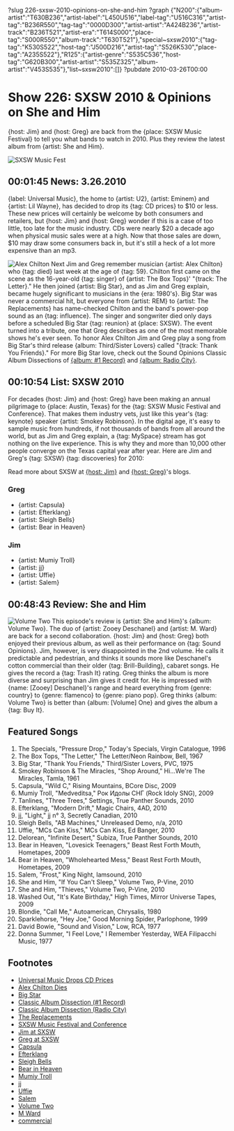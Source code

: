 ?slug 226-sxsw-2010-opinions-on-she-and-him
?graph {"N200":{"album-artist":"T630B236","artist-label":"L450U516","label-tag":"U516C316","artist-tag":"B236R550","tag-tag":"0000D300","artist-artist":"A424B236","artist-track":"B236T521","artist-era":"T614S000","place-tag":"S000R550","album-track":"T630T521"},"special~sxsw2010":{"tag-tag":"K530S522","host-tag":"J500D216","artist-tag":"S526K530","place-tag":"A235S522"},"R125":{"artist-genre":"S535C536","host-tag":"G620B300","artist-artist":"S535Z325","album-artist":"V453S535"},"list~sxsw2010":[]}
?pubdate 2010-03-26T00:00

# Show 226: SXSW 2010 & Opinions on She and Him
{host: Jim} and {host: Greg} are back from the {place: SXSW Music Festival} to tell you what bands to watch in 2010. Plus they review the latest album from {artist: She and Him}.

![SXSW Music Fest](http://static.soundopinions.org/images/2010/sxsw/2.jpg)

## 00:01:45 News: 3.26.2010
{label: Universal Music}, the home to {artist: U2}, {artist: Eminem} and {artist: Lil Wayne}, has decided to drop its {tag: CD prices} to $10 or less. These new prices will certainly be welcome by both consumers and retailers, but {host: Jim} and {host: Greg} wonder if this is a case of too little, too late for the music industry. CDs were nearly $20 a decade ago when physical music sales were at a high. Now that those sales are down, $10 may draw some consumers back in, but it's still a heck of a lot more expensive than an mp3.

![Alex Chilton](http://static.soundopinions.org/images/2010/alex-chilton.jpg)
Next Jim and Greg remember musician {artist: Alex Chilton} who {tag: died} last week at the age of {tag: 59}. Chilton first came on the scene as the 16-year-old {tag: singer} of {artist: The Box Tops}' "{track: The Letter}." He then joined {artist: Big Star}, and as Jim and Greg explain, became hugely significant to musicians in the {era: 1980's}. Big Star was never a commercial hit, but everyone from {artist: REM} to {artist: The Replacements} has name-checked Chilton and the band's power-pop sound as an {tag: influence}. The singer and songwriter died only days before a scheduled Big Star {tag: reunion} at {place: SXSW}. The event turned into a tribute, one that Greg describes as one of the most memorable shows he's ever seen. To honor Alex Chilton Jim and Greg play a song from Big Star's third release {album: Third/Sister Lovers} called "{track: Thank You Friends}." For more Big Star love, check out the Sound Opinions Classic Album Dissections of [{album: #1 Record}](http://soundopinions.org/show/198/) and [{album: Radio City}](http://soundopinions.org/show/365/).

## 00:10:54 List: SXSW 2010
For decades {host: Jim} and {host: Greg} have been making an annual pilgrimage to {place: Austin, Texas} for the {tag: SXSW Music Festival and Conference}. That makes them industry vets, just like this year's {tag: keynote} speaker {artist: Smokey Robinson}. In the digital age, it's easy to sample music from hundreds, if not thousands of bands from all around the world, but as Jim and Greg explain, a {tag: MySpace} stream has got nothing on the live experience. This is why they and more than 10,000 other people converge on the Texas capital year after year. Here are Jim and Greg's {tag: SXSW} {tag: discoveries} for 2010:

Read more about SXSW at [{host: Jim}](http://www.wbez.org/blogs/jim-derogatis/2015-03/snoop%E2%80%99s-keynote-courtney-barnett-ultimate-painting-and-jacco-gardner) and [{host: Greg}](http://www.chicagotribune.com/entertainment/music/chi-sxsw-final-20150320-column.html)'s blogs.

### Greg
- {artist: Capsula}
- {artist: Efterklang}
- {artist: Sleigh Bells}
- {artist: Bear in Heaven}
 
### Jim
- {artist: Mumiy Troll}
- {artist: jj}
- {artist: Uffie}
- {artist: Salem}

## 00:48:43 Review: She and Him
![Volume Two](http://is1.mzstatic.com/image/thumb/Music/v4/7d/7e/12/7d7e12f8-2417-d3a6-2069-5599622f1e63/source/600x600bb.jpg "276066585/358850454")
This episode's review is {artist: She and Him}'s {album: Volume Two}. The duo of {artist: Zooey Deschanel} and {artist: M. Ward} are back for a second collaboration. {host: Jim} and {host: Greg} both enjoyed their previous album, as well as their performance on {tag: Sound Opinions}. Jim, however, is very disappointed in the 2nd volume. He calls it predictable and pedestrian, and thinks it sounds more like Deschanel's cotton commercial than their older {tag: Brill-Building}, cabaret songs. He gives the record a {tag: Trash It} rating. Greg thinks the album is more diverse and surprising than Jim gives it credit for. He is impressed with {name: [Zooey] Deschanel}'s range and heard everything from {genre: country} to {genre: flamenco} to {genre: piano pop}. Greg thinks {album: Volume Two} is better than {album: [Volume] One} and gives the album a {tag: Buy It}.


## Featured Songs
1. The Specials, "Pressure Drop," Today's Specials, Virgin Catalogue, 1996
2. The Box Tops, "The Letter," The Letter/Neon Rainbow, Bell, 1967
3. Big Star, "Thank You Friends," Third/Sister Lovers, PVC, 1975
1. Smokey Robinson & The Miracles, "Shop Around," Hi...We're The Miracles, Tamla, 1961
4. Capsula, "Wild C," Rising Mountains, BCore Disc, 2009
1. Mumiy Troll, "Medveditsa," Рок Идолы СНГ (Rock Idoly SNG), 2009 
1. Tanlines, "Three Trees," Settings, True Panther Sounds, 2010
1. Efterklang, "Modern Drift," Magic Chairs, 4AD, 2010
1. jj, "Light," jj n° 3, Secretly Canadian, 2010
1. Sleigh Bells, "AB Machines," Unreleased Demo, n/a, 2010
1. Uffie, "MCs Can Kiss," MCs Can Kiss, Ed Banger, 2010
1. Delorean, "Infinite Desert," Subiza, True Panther Sounds, 2010
1. Bear in Heaven, "Lovesick Teenagers," Beast Rest Forth Mouth, Hometapes, 2009
1. Bear in Heaven, "Wholehearted Mess," Beast Rest Forth Mouth, Hometapes, 2009
1. Salem, "Frost," King Night, Iamsound, 2010
1. She and Him, "If You Can't Sleep," Volume Two, P-Vine, 2010 
1. She and Him, "Thieves," Volume Two, P-Vine, 2010 
1. Washed Out, "It's Kate Birthday," High Times, Mirror Universe Tapes, 2009 
1. Blondie, "Call Me," Autoamerican, Chrysalis, 1980
1. Sparklehorse, "Hey Joe," Good Morning Spider, Parlophone, 1999 
1. David Bowie, "Sound and Vision," Low, RCA, 1977
1. Donna Summer, "I Feel Love," I Remember Yesterday, WEA Filipacchi Music, 1977   

## Footnotes
- [Universal Music Drops CD Prices](http://www.reuters.com/article/idUSTRE62J04Z20100320)
- [Alex Chilton Dies](http://www.nytimes.com/2010/03/21/opinion/21westerberg.html)
- [Big Star](http://www.bigstarband.com/)
- [Classic Album Dissection (#1 Record)](/show/198/#bigstar)
- [Classic Album Dissection (Radio City)](/show/365/#bigstar)
- [The Replacements](http://thereplacementsofficial.com/pages/home)
- [SXSW Music Festival and Conference](http://sxsw.com/music)
- [Jim at SXSW](http://www.wbez.org/blogs/jim-derogatis/2015-03/snoop%E2%80%99s-keynote-courtney-barnett-ultimate-painting-and-jacco-gardner)
- [Greg at SXSW](http://www.chicagotribune.com/entertainment/music/chi-sxsw-final-20150320-column.html)
- [Capsula](http://www.myspace.com/capsulaorg)
- [Efterklang](http://www.efterklang.net/)
- [Sleigh Bells](http://www.myspace.com/sleighbellsmusic)
- [Bear in Heaven](http://www.bearinheaven.com/)
- [Mumiy Troll](http://www.mumiytroll.com/en)
- [jj](http://www.secretlycanadian.com/artist.php?name=jj)
- [Uffie](http://www.myspace.com/uffie)
- [Salem](http://www.myspace.com/s4lem)
- [Volume Two](http://www.sheandhim.com/#/splash)
- [M Ward](http://www.mwardmusic.com/)
- [commercial](http://www.youtube.com/watch?v=PJFutyUrllo)
